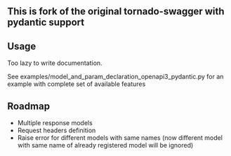 ## This is fork of the original tornado-swagger with pydantic support


## Usage

Too lazy to write documentation.

See examples/model_and_param_declaration_openapi3_pydantic.py for an example with complete set of available features

## Roadmap

- Multiple response models
- Request headers definition
- Raise error for different models with same names (now different model with same name of already registered model will be ignored)
